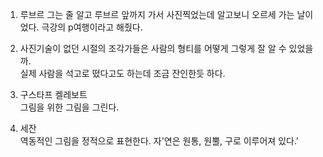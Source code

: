 1. 루브르 그는 줄 알고 루브르 앞까지 가서 사진찍었는데 알고보니 오르세 가는 날이었다. 극강의 p여행이라고 해줬다.

2. 사진기술이 없던 시절의 조각가들은 사람의 형티를 어떻게 그렇게 잘 알 수 있었을까.     
  실제 사람을 석고로 떴다고도 하는데 조금 잔인한듯 하다.

3. 구스타프 켈레보트    
  그림을 위한 그림을 그린다. 

4. 세잔    
  역동적인 그림을 정적으로 표현한다.
  자'연은 원통, 원뿔, 구로 이루어져 있다.'